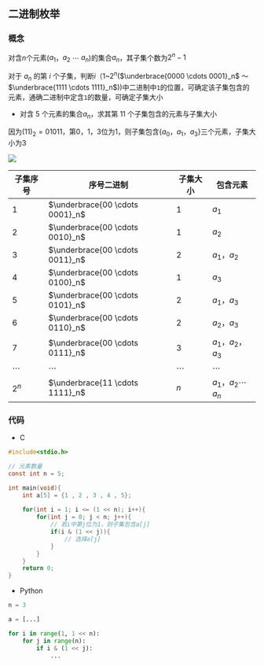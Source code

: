 <!--
 * @Description: 
 * @Version: 1.0
 * @Author: DaLao
 * @Email: dalao_li@163.com
 * @Date: 2021-11-17 21:51:00
 * @LastEditors: dalao
 * @LastEditTime: 2022-04-05 00:10:06
-->

## 二进制枚举


### 概念

对含$n$个元素($a_1$，$a_2$ $\cdots$ $a_n$)的集合$a_n$，其子集个数为$2^n - 1$


对于 $a_n$ 的第 $i$ 个子集，判断$i$（$1$~$2^n$($\underbrace{0000 \cdots 0001}_n$ ～ $\underbrace{1111 \cdots 1111}_n$))中二进制中`1`的位置，可确定该子集包含的元素，通确二进制中定含`1`的数量，可确定子集大小


- 对含 $5$ 个元素的集合$a_n$，求其第 $11$ 个子集包含的元素与子集大小

因为$(11)_2 =  01011$，第$0，1，3$位为$1$，则子集包含{$a_0，a_1，a_3$}三个元素，子集大小为$3$

![](https://cdn.hurra.ltd/img/2022-4-3-2315.svg)


| 子集序号 | 序号二进制                      | 子集大小 | 包含元素              |
| -------- | ------------------------------- | -------- | --------------------- |
| $1$      | $\underbrace{00 \cdots 0001}_n$ | $1$      | $a_1$                 |
| $2$      | $\underbrace{00 \cdots 0010}_n$ | $1$      | $a_2$                 |
| $3$      | $\underbrace{00 \cdots 0011}_n$ | $2$      | $a_1，a_2$            |
| $4$      | $\underbrace{00 \cdots 0100}_n$ | $1$      | $a_3$                 |
| $5$      | $\underbrace{00 \cdots 0101}_n$ | $2$      | $a_1，a_3$            |
| $6$      | $\underbrace{00 \cdots 0110}_n$ | $2$      | $a_2，a_3$            |
| $7$      | $\underbrace{00 \cdots 0111}_n$ | $3$      | $a_1，a_2，a_3$       |
| $\cdots$ | $\cdots$                        | $\cdots$ | $\cdots$              |
| $2^n$    | $\underbrace{11 \cdots 1111}_n$ | $n$      | $a_1，a_2 \cdots a_n$ |


### 代码

- C

```c
#include<stdio.h>

// 元素数量
const int n = 5;

int main(void){
    int a[5] = {1 , 2 , 3 , 4 , 5};
    
    for(int i = 1; i <= (1 << n); i++){
        for(int j = 0; j < n; j++){
            // 若i中第j位为1，则子集包含a[j]
            if(i & (1 << j)){
                // 选择a[j]
            }
        }
    }
    return 0;
}
```

- Python
  
```py
n = 3

a = [...]

for i in range(1, 1 << n):
    for j in range(n):
        if i & (1 << j):
            ...
```
